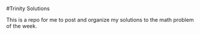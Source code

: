 #Trinity Solutions

This is a repo for me to post and organize my solutions to the math problem of the week.
